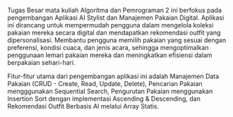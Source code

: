 Tugas Besar mata kuliah Algoritma dan Pemrograman 2 ini berfokus pada pengembangan Aplikasi AI Stylist dan Manajemen Pakaian Digital. 
Aplikasi ini dirancang untuk mempermudah pengguna dalam mengelola koleksi pakaian mereka secara digital dan mendapatkan rekomendasi outfit yang dipersonalisasi. 
Membantu pengguna memilih pakaian yang sesuai dengan preferensi, kondisi cuaca, dan jenis acara, sehingga mengoptimalkan penggunaan lemari pakaian mereka dan meningkatkan efisiensi dalam berpakaian sehari-hari.

Fitur-fitur utama dari pengembangan aplikasi ini adalah Manajemen Data Pakaian (CRUD - Create, Read, Update, Delete), Pencarian Pakaian mengggunakan Sequential Search,
Pengurutan Pakaian menggunakan Insertion Sort dengan implementasi Ascending & Descending, dan Rekomendasi Outfit Berbasis AI melalui Array Statis.
